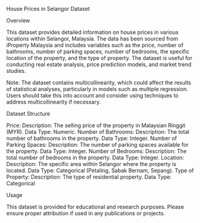 House Prices in Selangor Dataset

Overview

This dataset provides detailed information on house prices in various locations within Selangor, Malaysia. The data has been sourced from iProperty Malaysia and includes variables such as the price, number of bathrooms, number of parking spaces, number of bedrooms, the specific location of the property, and the type of property. The dataset is useful for conducting real estate analysis, price prediction models, and market trend studies.

Note: The dataset contains multicollinearity, which could affect the results of statistical analyses, particularly in models such as multiple regression. Users should take this into account and consider using techniques to address multicollinearity if necessary.

Dataset Structure

Price:
Description: The selling price of the property in Malaysian Ringgit (MYR).
Data Type: Numeric.
Number of Bathrooms:
Description: The total number of bathrooms in the property.
Data Type: Integer.
Number of Parking Spaces:
Description: The number of parking spaces available for the property.
Data Type: Integer.
Number of Bedrooms:
Description: The total number of bedrooms in the property.
Data Type: Integer.
Location:
Description: The specific area within Selangor where the property is located.
Data Type: Categorical (Petaling, Sabak Bernam, Sepang).
Type of Property:
Description: The type of residential property.
Data Type: Categorical

Usage

This dataset is provided for educational and research purposes. Please ensure proper attribution if used in any publications or projects.

